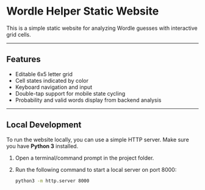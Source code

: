 # Wordle Helper Static Website

This is a simple static website for analyzing Wordle guesses with interactive grid cells.

---

## Features

- Editable 6x5 letter grid
- Cell states indicated by color
- Keyboard navigation and input
- Double-tap support for mobile state cycling
- Probability and valid words display from backend analysis

---

## Local Development

To run the website locally, you can use a simple HTTP server. Make sure you have **Python 3** installed.

1. Open a terminal/command prompt in the project folder.
2. Run the following command to start a local server on port 8000:

   ```bash
   python3 -m http.server 8000
